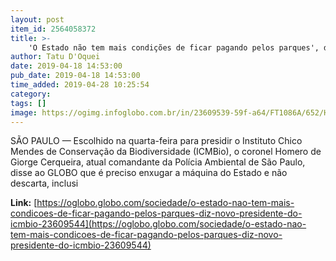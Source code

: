 ```yaml
---
layout: post
item_id: 2564058372
title: >-
    'O Estado não tem mais condições de ficar pagando pelos parques', diz novo presidente do ICMBio
author: Tatu D'Oquei
date: 2019-04-18 14:53:00
pub_date: 2019-04-18 14:53:00
time_added: 2019-04-28 10:25:54
category: 
tags: []
image: https://ogimg.infoglobo.com.br/in/23609539-59f-a64/FT1086A/652/Homero-de-Giorge-Cerqueira.jpg
---
```


SÃO PAULO — Escolhido na quarta-feira para presidir o Instituto Chico Mendes de Conservação da Biodiversidade (ICMBio), o coronel Homero de Giorge Cerqueira, atual comandante da Polícia Ambiental de São Paulo, disse ao GLOBO que é preciso enxugar a máquina do Estado e não descarta, inclusi

**Link:** [https://oglobo.globo.com/sociedade/o-estado-nao-tem-mais-condicoes-de-ficar-pagando-pelos-parques-diz-novo-presidente-do-icmbio-23609544](https://oglobo.globo.com/sociedade/o-estado-nao-tem-mais-condicoes-de-ficar-pagando-pelos-parques-diz-novo-presidente-do-icmbio-23609544)


